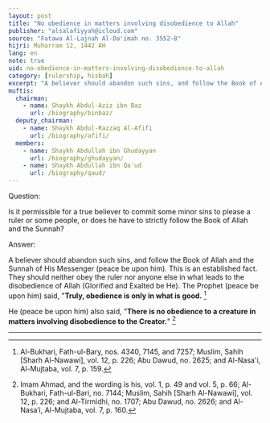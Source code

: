 ```yaml
---
layout: post
title: "No obedience in matters involving disobedience to Allah"
publisher: "alsalafiyyah@icloud.com"
source: "Fatawa Al-Lajnah Al-Da'imah no. 3552-8"
hijri: Muharram 12, 1442 AH
lang: en
note: true
uid: no-obedience-in-matters-involving-disobedience-to-allah
category: [rulership, hisbah]
excerpt: "A believer should abandon such sins, and follow the Book of Allah and the Sunnah of His Messenger (peace be upon him). This is an established fact. They should neither obey the ruler nor anyone else in what leads to the disobedience of Allah (Glorified and Exalted be He)."
muftis:
  chairman: 
    - name: Shaykh Abdul-Aziz ibn Baz
      url: /biography/binbaz/
  deputy_chairman:
    - name: Shaykh Abdul-Razzaq Al-Afifi
      url: /biography/afifi/
  members: 
    - name: Shaykh Abdullah ibn Ghudayyan
      url: /biography/ghudayyan/
    - name: Shaykh Abdullah ibn Qa'ud
      url: /biography/qaud/
---
```


Question: 

Is it permissible for a true believer to commit some minor sins to please a ruler or some people, or does he have to strictly follow the Book of Allah and the Sunnah?

Answer:

A believer should abandon such sins, and follow the Book of Allah and the Sunnah of His Messenger (peace be upon him). This is an established fact. They should neither obey the ruler nor anyone else in what leads to the disobedience of Allah (Glorified and Exalted be He). The Prophet (peace be upon him) said, "**Truly, obedience is only in what is good.** [^1]

He (peace be upon him) also said, "**There is no obedience to a creature in matters involving disobedience to the Creator.**" [^2]

---

[^1]: Al-Bukhari, Fath-ul-Bary, nos. 4340, 7145, and 7257; Muslim, Sahih [Sharh Al-Nawawi], vol. 12, p. 226; Abu Dawud, no. 2625; and Al-Nasa'i, Al-Mujtaba, vol. 7, p. 159.
[^2]: Imam Ahmad, and the wording is his, vol. 1, p. 49 and vol. 5, p. 66; Al-Bukhari, Fath-ul-Bari, no. 7144; Muslim, Sahih [Sharh Al-Nawawi], vol. 12, p. 226; and Al-Tirmidhi, no. 1707; Abu Dawud, no. 2626; and Al-Nasa’i, Al-Mujtaba, vol. 7, p. 160.
